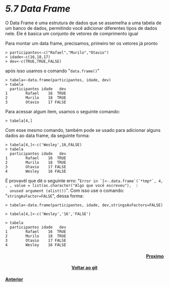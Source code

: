 <h1><b><i>5.7 Data Frame</i></b></h1>
<p>O Data Frame é uma estrutura de dados que se assemelha a uma tabela de um banco de dados, permitindo você adicionar diferentes tipos de dados nele. Ele é basica um conjunto de vetores de comprimento igual</p>
<p>Para montar um data frame, precisamos, primeiro ter os vetores já pronto</p>

    > participantes<-c("Rafael","Murilo","Otavio")
    > idade<-c(16,18,17)
    > dev<-c(TRUE,TRUE,FALSE)

<p>após isso usamos o comando "<code>data.frame()</code>"</p>

    > tabela<-data.frame(participantes, idade, dev)
    > tabela
      participantes idade   dev
    1        Rafael    16  TRUE
    2        Murilo    18  TRUE
    3        Otavio    17 FALSE    

<p>Para acessar algum item, usamos o seguinte comando:</p>
 
    > tabela[4,]
<p>Com esse mesmo comando, também pode se usado para adicionar alguns dados ao data frame, da seguinte forma:</p>

    > tabela[4,]<-c('Wesley',16,FALSE)
    > tabela
      participantes idade   dev
    1        Rafael    16  TRUE
    2        Murilo    18  TRUE
    3        Otavio    17 FALSE
    4        Wesley    16 FALSE

<p>É provavél que dê o seguinte erro: "<code>Error in `[<-.data.frame`(`*tmp*`, 4, , , value = list(as.character("Algo que você escreveu"),  : 
  unused argument (alist())</code>". Com isso use o comando: "<code>stringAsFactor=FALSE</code>", dessa forma:</p>

    > tabela<-data.frame(participantes, idade, dev,stringsAsFactors=FALSE) 
    
    > tabela[4,]<-c('Wesley','16','FALSE')
    
    > tabela
      participantes idade   dev
    1        Rafael    16  TRUE
    2        Murilo    18  TRUE
    3        Otavio    17 FALSE
    4        Wesley    16 FALSE
 
 
<h4 align="Right"><a href="https://github.com/SaLandini/r4noobs/blob/master/estrutura_dados/attach_detach_with.md">Proximo</a></h4>
<h4 align="Center"><a href="https://github.com/SaLandini/r4noobs">Voltar ao git</a></h4>
<h4><a href="https://github.com/SaLandini/r4noobs/blob/master/estrutura_dados/arrays.md">Anterior</a></h4>